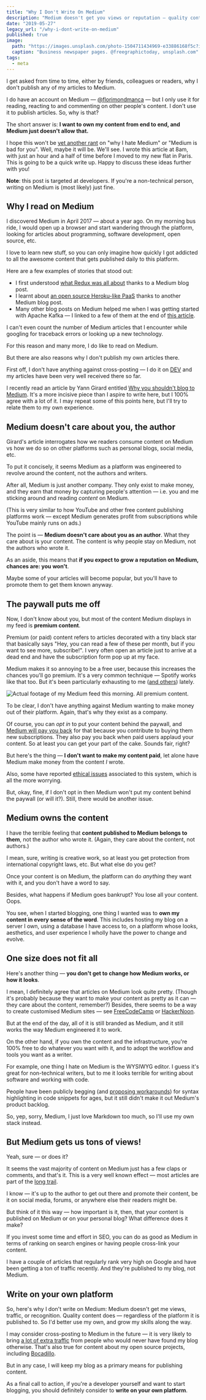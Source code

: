 ```yaml
---
title: "Why I Don't Write On Medium"
description: "Medium doesn't get you views or reputation — quality content does, regardless of the platform. So you'd better use your own!"
date: "2019-05-27"
legacy_url: "/why-i-dont-write-on-medium"
published: true
image:
  path: "https://images.unsplash.com/photo-1504711434969-e33886168f5c?ixlib=rb-1.2.1&auto=format&fit=crop&w=750&q=80"
  caption: "Business newspaper pages. @freegraphictoday, unsplash.com"
tags:
  - meta
---
```


I get asked from time to time, either by friends, colleagues or readers, why I don't publish any of my articles to Medium.

I do have an account on Medium — [@florimondmanca](https://medium.com/@florimondmanca) — but I only use it for reading, reacting to and commenting on other people's content. I don't use it to publish articles. So, why is that?

The short answer is: **I want to own my content from end to end, and Medium just doesn't allow that.**

I hope this won't be [yet another rant](https://www.reddit.com/r/Journalism/comments/8j7xly/why_do_people_love_to_hate_medium/) on "why I hate Medium" or "Medium is bad for you". Well, maybe it will be. We'll see. I wrote this article at 8am, with just an hour and a half of time before I moved to my new flat in Paris. This is going to be a quick write up. Happy to discuss these ideas further with you!

**Note**: this post is targeted at developers. If you're a non-technical person, writing on Medium is (most likely) just fine.

## Why I read on Medium

I discovered Medium in April 2017 — about a year ago. On my morning bus ride, I would open up a browser and start wandering through the platform, looking for articles about programming, software development, open source, etc.

I love to learn new stuff, so you can only imagine how quickly I got addicted to all the awesome content that gets published daily to this platform.

Here are a few examples of stories that stood out:

- I first understood [what Redux was all about](https://medium.freecodecamp.org/understanding-redux-the-worlds-easiest-guide-to-beginning-redux-c695f45546f6) thanks to a Medium blog post.
- I learnt about [an open source Heroku-like PaaS](https://medium.freecodecamp.org/how-i-cut-my-heroku-cost-by-400-5b9d0220ce13) thanks to another Medium blog post.
- Many other blog posts on Medium helped me when I was getting started with Apache Kafka — I linked to a few of them at the end of [this article](https://blog.florimondmanca.com/breaking-news-everything-is-an-event).

I can't even count the number of Medium articles that I encounter while googling for traceback errors or looking up a new technology.

For this reason and many more, I do like to read on Medium.

But there are also reasons why I don't publish my own articles there.

First off, I don't have anything against cross-posting — I do it on [DEV](https://dev.to) and my articles have been very well received there so far.

I recently read an article by Yann Girard entitled [Why you shouldn't blog to Medium](https://yanngirard.typepad.com/yanns_blog/2015/10/why-you-shouldnt-blog-on-medium-.html). It's a more incisive piece than I aspire to write here, but I 100% agree with a lot of it. I may repeat some of this points here, but I'll try to relate them to my own experience.

## Medium doesn't care about you, the author

Girard's article interrogates how we readers consume content on Medium vs how we do so on other platforms such as personal blogs, social media, etc.

To put it concisely, it seems Medium as a platform was engineered to revolve around the content, not the authors and writers.

After all, Medium is just another company. They only exist to make money, and they earn that money by capturing people's attention — i.e. you and me sticking around and reading _content_ on Medium.

(This is very similar to how YouTube and other free content publishing platforms work — except Medium generates profit from subscriptions while YouTube mainly runs on ads.)

The point is — **Medium doesn't care about you as an author**. What they care about is your content. The content is why people stay on Medium, not the authors who wrote it.

As an aside, this means that **if you expect to grow a reputation on Medium, chances are: you won't**.

Maybe some of your articles will become popular, but you'll have to promote them to get them known anyway.

## The paywall puts me off

Now, I don't know about you, but most of the content Medium displays in my feed is **premium content**.

Premium (or paid) content refers to articles decorated with a tiny black star that basically says "Hey, you can read a few of these per month, but if you want to see more, subscribe!". I very often open an article just to arrive at a dead end and have the subscription form pop up at my face.

Medium makes it so annoying to be a free user, because this increases the chances you'll go premium. It's a very common technique — Spotify works like that too. But it's been particularly exhausting to me ([and others](https://medium.com/swlh/i-redacted-the-medium-stories-i-cant-afford-609fa5368076)) lately.

![Actual footage of my Medium feed this morning. All premium content.](https://florimondmanca-personal-website.s3.amazonaws.com/media/markdownx/61f804ef-3e89-4e04-b196-17abac7e061c.jpeg)

To be clear, I don't have anything against Medium wanting to make money out of their platform. Again, that's why they exist as a company.

Of course, you can _opt in_ to put your content behind the paywall, and [Medium will pay you back](https://medium.com/creators) for that because you contribute to buying them new subscriptions. They also pay you back when paid users applaud your content. So at least you can get your part of the cake. Sounds fair, right?

But here's the thing — **I don't want to make my content paid**, let alone have Medium make money from the content _I_ wrote.

Also, some have reported [ethical issues](https://hackernoon.com/why-i-quit-my-medium-membership-909909657ba) associated to this system, which is all the more worrying.

But, okay, fine, if I don't opt in then Medium won't put my content behind the paywall (or will it?). Still, there would be another issue.

## Medium owns the content

I have the terrible feeling that **content published to Medium belongs to them**, not the author who wrote it. (Again, they care about the content, not authors.)

I mean, sure, writing is creative work, so at least you get protection from international copyright laws, etc. But what else do you get?

Once your content is on Medium, the platform can do _anything_ they want with it, and you don't have a word to say.

Besides, what happens if Medium goes bankrupt? You lose all your content. Oops.

You see, when I started blogging, one thing I wanted was to **own my content in every sense of the word**. This includes hosting my blog on a server I own, using a database I have access to, on a platform whose looks, aesthetics, and user experience I wholly have the power to change and evolve.

## One size does not fit all

Here's another thing — **you don't get to change how Medium works, or how it looks**.

I mean, I definitely agree that articles on Medium look quite pretty. (Though it's probably because they want to make your content as pretty as it can — they care about the content, remember?) Besides, there seems to be a way to create customised Medium sites — see [FreeCodeCamp](https://www.freecodecamp.org/) or [HackerNoon](https://hackernoon.com/).

But at the end of the day, all of it is still branded as Medium, and it still works the way Medium engineered it to work.

On the other hand, if you own the content and the infrastructure, you're 100% free to do whatever you want with it, and to adopt the workflow and tools you want as a writer.

For example, one thing I hate on Medium is the WYSIWYG editor. I guess it's great for non-technical writers, but to me it looks terrible for writing about software and working with code.

People have been publicly begging (and [proposing workarounds](https://medium.com/@Maluen0/how-to-add-code-highlighting-in-medium-articles-without-leaving-the-editor-8f24f5a88d28)) for syntax highlighting in code snippets for ages, but it still didn't make it out Medium's product backlog.

So, yep, sorry, Medium, I just love Markdown too much, so I'll use my own stack instead.

## But Medium gets us tons of views!

Yeah, sure — or does it?

It seems the vast majority of content on Medium just has a few claps or comments, and that's it. This is a very well known effect — most articles are part of the [long trail](https://en.wikipedia.org/wiki/Long_tail).

I know — it's up to the author to get out there and promote their content, be it on social media, forums, or anywhere else their readers might be.

But think of it this way — how important is it, then, that your content is published on Medium or on your personal blog? What difference does it make?

If you invest some time and effort in SEO, you can do as good as Medium in terms of ranking on search engines or having people cross-link your content.

I have a couple of articles that regularly rank very high on Google and have been getting a ton of traffic recently. And they're published to my blog, not Medium.

## Write on your own platform

So, here's why I don't write on Medium: Medium doesn't get me views, traffic, or recognition. Quality content does — regardless of the platform it is published to. So I'd better use my own, and grow my skills along the way.

I may consider cross-posting to Medium in the future — it is very likely to bring [a lot of extra traffic](https://smartblogger.com/republishing-on-medium/) from people who would never have found my blog otherwise. That's also true for content about my open source projects, including [Bocadillo](https://bocadilloproject.github.io).

But in any case, I will keep my blog as a primary means for publishing content.

As a final call to action, if you're a developer yourself and want to start blogging, you should definitely consider to **write on your own platform**.
